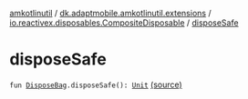 [amkotlinutil](../../index.md) / [dk.adaptmobile.amkotlinutil.extensions](../index.md) / [io.reactivex.disposables.CompositeDisposable](index.md) / [disposeSafe](./dispose-safe.md)

# disposeSafe

`fun `[`DisposeBag`](../-dispose-bag.md)`.disposeSafe(): `[`Unit`](https://kotlinlang.org/api/latest/jvm/stdlib/kotlin/-unit/index.html) [(source)](https://github.com/adaptmobile-organization/amkotlinutil/tree/master/amkotlinutil/amkotlinutil/src/main/java/dk/adaptmobile/amkotlinutil/extensions/RxExtensions.kt#L11)